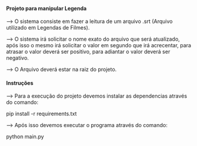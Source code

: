 #### Projeto para manipular Legenda ####
--> O sistema consiste em fazer a leitura de um arquivo .srt (Arquivo utilizado em Legendas de Filmes).

--> O sistema irá solicitar o nome exato do arquivo que será atualizado, após isso o mesmo irá solicitar o valor em segundo que irá acrecentar, para atrasar o valor deverá ser positivo, para adiantar o valor deverá ser negativo.

--> O Arquivo deverá estar na raiz do projeto.

#### Instruções ####

--> Para a execução do projeto devemos instalar as dependencias através do comando:

pip install -r requirements.txt

--> Após isso devemos executar o programa através do comando:

python main.py